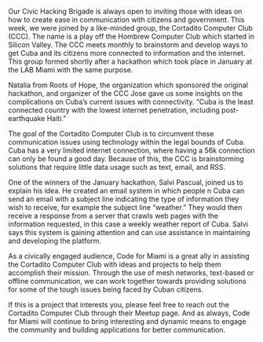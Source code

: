 Our Civic Hacking Brigade is always open to inviting those with ideas on how to create ease in communication with citizens and government. This week, we were joined by a like-minded group, the Cortadito Computer Club (CCC). The name is a play off the Hombrew Computer Club which started in Silicon Valley. The CCC meets monthly to brainstorm and develop ways to get Cuba and its citizens more connected to information and the internet. This group formed shortly after a hackathon which took place in January at the LAB Miami with the same purpose.

Natalia from Roots of Hope, the organization which sponsored the original hackathon, and organizer of the CCC Jose gave us some insights on the complications on Cuba’s current issues with connectivity. “Cuba is the least connected country with the lowest internet penetration, including post-earthquake Haiti.”

The goal of the Cortadito Computer Club is to circumvent these communication issues using technology within the legal bounds of Cuba. Cuba has a very limited internet connection, where having a 56k connection can only be found a good day. Because of this, the CCC is brainstorming solutions that require little data usage such as text, email, and RSS. 

One of the winners of the January hackathon, Salvi Pascual, joined us to explain his idea. He created an email system in which people n Cuba can send an email with a subject line indicating the type of information they wish to receive, for example the subject line “weather.” They would then receive a response from a server that crawls web pages with the information requested, in this case a weekly weather report of Cuba. Salvi says this system is gaining attention and can use assistance in maintaining and developing the platform.

As a civically engaged audience, Code for Miami is a great ally in assisting the Cortadito Computer Club with ideas and projects to help them accomplish their mission. Through the use of mesh networks, text-based or offline communication, we can work together towards providing solutions for some of the tough issues being faced by Cuban citizens.

If this is a project that interests you, please feel free to reach out the Cortadito Computer Club through their Meetup page. And as always, Code for Miami will continue to bring interesting and dynamic means to engage the community and building applications for better communication. 